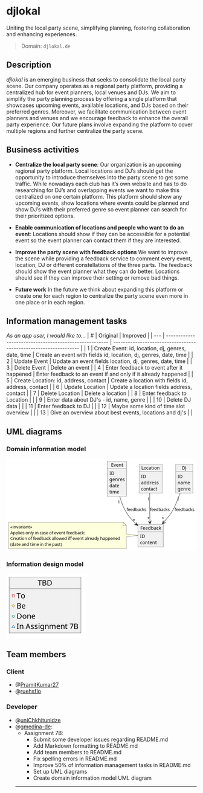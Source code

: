 # djlokal
Uniting the local party scene, simplifying planning, fostering collaboration and enhancing experiences.

> Domain: `djlokal.de`

## Description
*djlokal* is an emerging business that seeks to consolidate the local party scene. 
Our company operates as a regional party platform, providing a centralized hub for event planners, local venues and DJs. 
We aim to simplify the party planning process by offering a single platform that showcases upcoming events, available locations, and DJs based on their preferred genres. 
Moreover, we facilitate communication between event planners and venues and we encourage feedback to enhance the overall party experience. 
Our future plans involve expanding the platform to cover multiple regions and further centralize the party scene.

## Business activities
- **Centralize the local party scene**:
Our organization is an upcoming regional party platform. 
Local locations and DJ’s should get the opportunity to introduce themselves into the party scene to get some traffic. 
While nowadays each club has it’s own website and has to do researching for DJ’s and overlapping events we want to make this centralized on one certain platform. 
This platform should show any upcoming events, show locations where events could be planned and show DJ’s with their preferred genre so event planner can search for their prioritized options.

- **Enable communication of locations and people who want to do an event**:
Locations should show if they can be accessible for a potential event so the event planner can contact them if they are interested.

- **Improve the party scene with feedback options**
We want to improve the scene while providing a feedback service to comment every event, location, DJ or different constellations of the three parts. 
The feedback should show the event planner what they can do better. 
Locations should see if they can improve their setting or remove bad things.

- **Future work**
In the future we think about expanding this platform or create one for each region to centralize the party scene even more in one place or in each region.

## Information management tasks
*As an app user, I would like to...*
| #   | Original                                               | Improved                                                         |
| --- | ------------------------------------------------------ | ---------------------------------------------------------------- |
| 1   | Create Event: id, location, dj, genres, date, time     | Create an event with fields id, location, dj, genres, date, time |
| 2   | Update Event                                           | Update an event fields location, dj, genres, date, time          |
| 3   | Delete Event                                           | Delete an event                                                  |
| 4   | Enter feedback to event after it happened              | Enter feedback to an event if and only if it already happened    |
| 5   | Create Location: id, address, contact                  | Create a location with fields id, address, contact               |
| 6   | Update Location                                        | Update a location fields address, contact                        |
| 7   | Delete Location                                        | Delete a location                                                |
| 8   | Enter feedback to Location                             |                                                                  |
| 9   | Enter data about DJ's - id, name, genre                |                                                                  |
| 10  | Delete DJ data                                         |                                                                  |
| 11  | Enter feedback to DJ                                   |                                                                  |
| 12  | Maybe some kind of time slot overview                  |                                                                  |
| 13  | Give an overview about best events, locations and dj's |                                                                  |

## UML diagrams
### Domain information model
![Domain information model](uml/dim.png?raw=true)

### Information design model 
![Information design model](uml/idm.png?raw=true)

## Team members
### Client
- @[PramitKumar27](https://github.com/PramitKumar27)
- @[ruehsflo](https://github.com/ruehsflo)
### Developer
- @[uniChkhitunidze](https://github.com/uniChkhitunidze)
- @[gmedina-de](https://github.com/gmedina-de): 
  - Assignment 7B:
    - Submit some developer issues regarding README.md
    - Add Markdown formatting to README.md
    - Add team members to README.md
    - Fix spelling errors in README.md
    - Improve 50% of information management tasks in README.md
    - Set up UML diagrams
    - Create domain information model UML diagram
  - --

